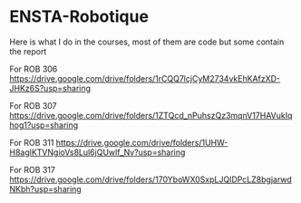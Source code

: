 # ENSTA-Robotique
Here is what I do in the courses, most of them are code but some contain the report

For ROB 306
https://drive.google.com/drive/folders/1rCQQ7lcjCyM2734vkEhKAfzXD-JHKz6S?usp=sharing

For ROB 307
https://drive.google.com/drive/folders/1ZTQcd_nPuhszQz3mqnV17HAVukIqhog1?usp=sharing

For ROB 311
https://drive.google.com/drive/folders/1UHW-H8aglKTVNgioVs8Lul6jQUwlf_Nv?usp=sharing

For ROB 317
https://drive.google.com/drive/folders/170YboWX0SxpLJQIDPcLZ8bgjarwdNKbh?usp=sharing
